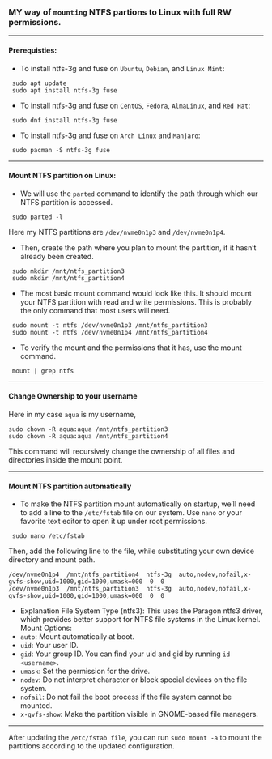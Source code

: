 ### MY way of `mounting` NTFS partions to Linux with full RW permissions.
---
#### Prerequisties:
- To install ntfs-3g and fuse on `Ubuntu`, `Debian`, and `Linux Mint`:
```
 sudo apt update
 sudo apt install ntfs-3g fuse
```
- To install ntfs-3g and fuse on `CentOS`, `Fedora`, `AlmaLinux`, and `Red Hat`:
```
 sudo dnf install ntfs-3g fuse
```
- To install ntfs-3g and fuse on `Arch Linux` and `Manjaro`:
```
 sudo pacman -S ntfs-3g fuse
```
---
#### Mount NTFS partition on Linux:
- We will use the `parted` command to identify the path through which our NTFS partition is accessed.
```
 sudo parted -l
```
Here my NTFS partitions are `/dev/nvme0n1p3` and `/dev/nvme0n1p4`.

- Then, create the path where you plan to mount the partition, if it hasn’t already been created.
```
 sudo mkdir /mnt/ntfs_partition3
 sudo mkdir /mnt/ntfs_partition4
```
- The most basic mount command would look like this. It should mount your NTFS partition with read and write permissions. This is probably the only command that most users will need.
```
 sudo mount -t ntfs /dev/nvme0n1p3 /mnt/ntfs_partition3
 sudo mount -t ntfs /dev/nvme0n1p4 /mnt/ntfs_partition4
```
- To verify the mount and the permissions that it has, use the mount command.
```
 mount | grep ntfs
```
---
#### Change Ownership to your username
Here in my case `aqua` is my username,
```
sudo chown -R aqua:aqua /mnt/ntfs_partition3
sudo chown -R aqua:aqua /mnt/ntfs_partition4
```
This command will recursively change the ownership of all files and directories inside the mount point.

---
#### Mount NTFS partition automatically
- To make the NTFS partition mount automatically on startup, we’ll need to add a line to the `/etc/fstab` file on our system. Use `nano` or your favorite text editor to open it up under root permissions.
```
 sudo nano /etc/fstab
```
Then, add the following line to the file, while substituting your own device directory and mount path.
```
/dev/nvme0n1p4  /mnt/ntfs_partition4  ntfs-3g  auto,nodev,nofail,x-gvfs-show,uid=1000,gid=1000,umask=000  0  0
/dev/nvme0n1p3  /mnt/ntfs_partition3  ntfs-3g  auto,nodev,nofail,x-gvfs-show,uid=1000,gid=1000,umask=000  0  0
```
- Explanation
File System Type (ntfs3): This uses the Paragon ntfs3 driver, which provides better support for NTFS file systems in the Linux kernel.
Mount Options:
- `auto`: Mount automatically at boot.
- `uid`: Your user ID.
- `gid`: Your group ID. You can find your uid and gid by running `id <username>`.
- `umask`: Set the permission for the drive.
- `nodev`: Do not interpret character or block special devices on the file system.
- `nofail`: Do not fail the boot process if the file system cannot be mounted.
- `x-gvfs-show`: Make the partition visible in GNOME-based file managers.
---
After updating the `/etc/fstab file`, you can run `sudo mount -a` to mount the partitions according to the updated configuration.
